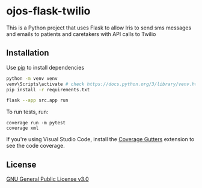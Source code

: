 # ojos-flask-twilio

This is a Python project that uses Flask to allow Iris to send sms messages and
emails to patients and caretakers with API calls to Twilio

## Installation

Use [pip](https://pip.pypa.io/en/stable/) to install dependencies

```bash
python -m venv venv
venv\Scripts\activate # check https://docs.python.org/3/library/venv.html#how-venvs-work
pip install -r requirements.txt
```

```bash
flask --app src.app run
```

To run tests, run:

```shell
coverage run -m pytest
coverage xml
```

If you're using Visual Studio Code, install the
[Coverage Gutters](https://marketplace.visualstudio.com/items?itemName=ryanluker.vscode-coverage-gutters)
extension to see the code coverage.

## License

[GNU General Public License v3.0](https://choosealicense.com/licenses/gpl-3.0/)
